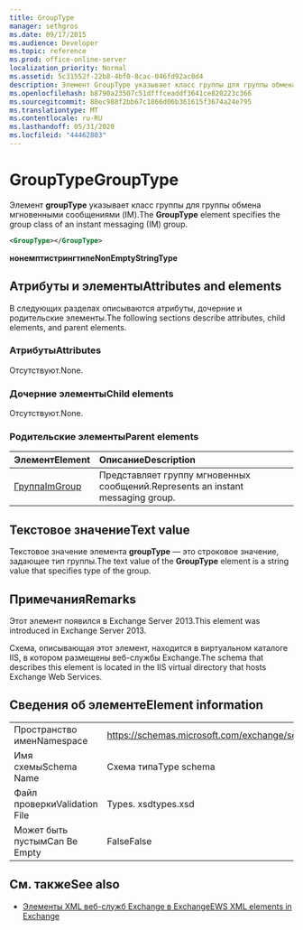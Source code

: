 ```yaml
---
title: GroupType
manager: sethgros
ms.date: 09/17/2015
ms.audience: Developer
ms.topic: reference
ms.prod: office-online-server
localization_priority: Normal
ms.assetid: 5c31552f-22b8-4bf0-8cac-046fd92ac0d4
description: Элемент GroupType указывает класс группы для группы обмена мгновенными сообщениями (IM).
ms.openlocfilehash: b8790a23507c51dfffceaddf3641ce820223c366
ms.sourcegitcommit: 88ec988f2bb67c1866d06b361615f3674a24e795
ms.translationtype: MT
ms.contentlocale: ru-RU
ms.lasthandoff: 05/31/2020
ms.locfileid: "44462803"
---
```

# <a name="grouptype"></a><span data-ttu-id="0fc31-103">GroupType</span><span class="sxs-lookup"><span data-stu-id="0fc31-103">GroupType</span></span>

<span data-ttu-id="0fc31-104">Элемент **groupType** указывает класс группы для группы обмена мгновенными сообщениями (IM).</span><span class="sxs-lookup"><span data-stu-id="0fc31-104">The **GroupType** element specifies the group class of an instant messaging (IM) group.</span></span> 
  
```XML
<GroupType></GroupType>
```

 <span data-ttu-id="0fc31-105">**нонемптистрингтипе**</span><span class="sxs-lookup"><span data-stu-id="0fc31-105">**NonEmptyStringType**</span></span>
## <a name="attributes-and-elements"></a><span data-ttu-id="0fc31-106">Атрибуты и элементы</span><span class="sxs-lookup"><span data-stu-id="0fc31-106">Attributes and elements</span></span>

<span data-ttu-id="0fc31-107">В следующих разделах описываются атрибуты, дочерние и родительские элементы.</span><span class="sxs-lookup"><span data-stu-id="0fc31-107">The following sections describe attributes, child elements, and parent elements.</span></span>
  
### <a name="attributes"></a><span data-ttu-id="0fc31-108">Атрибуты</span><span class="sxs-lookup"><span data-stu-id="0fc31-108">Attributes</span></span>

<span data-ttu-id="0fc31-109">Отсутствуют.</span><span class="sxs-lookup"><span data-stu-id="0fc31-109">None.</span></span>
  
### <a name="child-elements"></a><span data-ttu-id="0fc31-110">Дочерние элементы</span><span class="sxs-lookup"><span data-stu-id="0fc31-110">Child elements</span></span>

<span data-ttu-id="0fc31-111">Отсутствуют.</span><span class="sxs-lookup"><span data-stu-id="0fc31-111">None.</span></span>
  
### <a name="parent-elements"></a><span data-ttu-id="0fc31-112">Родительские элементы</span><span class="sxs-lookup"><span data-stu-id="0fc31-112">Parent elements</span></span>

|<span data-ttu-id="0fc31-113">**Элемент**</span><span class="sxs-lookup"><span data-stu-id="0fc31-113">**Element**</span></span>|<span data-ttu-id="0fc31-114">**Описание**</span><span class="sxs-lookup"><span data-stu-id="0fc31-114">**Description**</span></span>|
|:-----|:-----|
|[<span data-ttu-id="0fc31-115">Группа</span><span class="sxs-lookup"><span data-stu-id="0fc31-115">ImGroup</span></span>](imgroup.md) <br/> |<span data-ttu-id="0fc31-116">Представляет группу мгновенных сообщений.</span><span class="sxs-lookup"><span data-stu-id="0fc31-116">Represents an instant messaging group.</span></span>  <br/> |
   
## <a name="text-value"></a><span data-ttu-id="0fc31-117">Текстовое значение</span><span class="sxs-lookup"><span data-stu-id="0fc31-117">Text value</span></span>

<span data-ttu-id="0fc31-118">Текстовое значение элемента **groupType** — это строковое значение, задающее тип группы.</span><span class="sxs-lookup"><span data-stu-id="0fc31-118">The text value of the **GroupType** element is a string value that specifies type of the group.</span></span> 
  
## <a name="remarks"></a><span data-ttu-id="0fc31-119">Примечания</span><span class="sxs-lookup"><span data-stu-id="0fc31-119">Remarks</span></span>

<span data-ttu-id="0fc31-120">Этот элемент появился в Exchange Server 2013.</span><span class="sxs-lookup"><span data-stu-id="0fc31-120">This element was introduced in Exchange Server 2013.</span></span>
  
<span data-ttu-id="0fc31-121">Схема, описывающая этот элемент, находится в виртуальном каталоге IIS, в котором размещены веб-службы Exchange.</span><span class="sxs-lookup"><span data-stu-id="0fc31-121">The schema that describes this element is located in the IIS virtual directory that hosts Exchange Web Services.</span></span>
  
## <a name="element-information"></a><span data-ttu-id="0fc31-122">Сведения об элементе</span><span class="sxs-lookup"><span data-stu-id="0fc31-122">Element information</span></span>

|||
|:-----|:-----|
|<span data-ttu-id="0fc31-123">Пространство имен</span><span class="sxs-lookup"><span data-stu-id="0fc31-123">Namespace</span></span>  <br/> |https://schemas.microsoft.com/exchange/services/2006/types  <br/> |
|<span data-ttu-id="0fc31-124">Имя схемы</span><span class="sxs-lookup"><span data-stu-id="0fc31-124">Schema Name</span></span>  <br/> |<span data-ttu-id="0fc31-125">Схема типа</span><span class="sxs-lookup"><span data-stu-id="0fc31-125">Type schema</span></span>  <br/> |
|<span data-ttu-id="0fc31-126">Файл проверки</span><span class="sxs-lookup"><span data-stu-id="0fc31-126">Validation File</span></span>  <br/> |<span data-ttu-id="0fc31-127">Types. xsd</span><span class="sxs-lookup"><span data-stu-id="0fc31-127">types.xsd</span></span>  <br/> |
|<span data-ttu-id="0fc31-128">Может быть пустым</span><span class="sxs-lookup"><span data-stu-id="0fc31-128">Can Be Empty</span></span>  <br/> |<span data-ttu-id="0fc31-129">False</span><span class="sxs-lookup"><span data-stu-id="0fc31-129">False</span></span>  <br/> |
   
## <a name="see-also"></a><span data-ttu-id="0fc31-130">См. также</span><span class="sxs-lookup"><span data-stu-id="0fc31-130">See also</span></span>



- [<span data-ttu-id="0fc31-131">Элементы XML веб-служб Exchange в Exchange</span><span class="sxs-lookup"><span data-stu-id="0fc31-131">EWS XML elements in Exchange</span></span>](ews-xml-elements-in-exchange.md)


